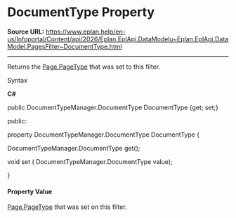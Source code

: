 # DocumentType Property

**Source URL:** https://www.eplan.help/en-us/Infoportal/Content/api/2026/Eplan.EplApi.DataModelu~Eplan.EplApi.DataModel.PagesFilter~DocumentType.html

---

Returns the [Page.PageType](Eplan.EplApi.DataModelu~Eplan.EplApi.DataModel.Page~PageType.html) that was set to this filter.

Syntax

**C#**



public DocumentTypeManager.DocumentType DocumentType {get; set;}

public:

property DocumentTypeManager.DocumentType DocumentType {

   DocumentTypeManager.DocumentType get();

   void set (    DocumentTypeManager.DocumentType value);

}


#### Property Value

[Page.PageType](Eplan.EplApi.DataModelu~Eplan.EplApi.DataModel.Page~PageType.html) that was set on this filter.

